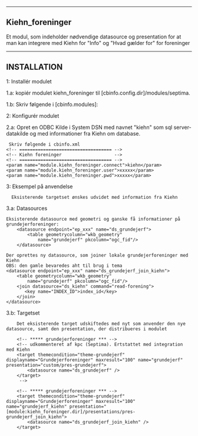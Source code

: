 --------------------
Kiehn_foreninger
--------------------

Et modul, som indeholder nødvendige datasource og presentation for at man kan integrere med Kiehn for "Info" og "Hvad gælder for" for foreninger

--------------------
INSTALLATION
--------------------

1:    Installér modulet

1.a:  kopiér modulet kiehn_foreninger til [cbinfo.config.dir]/modules/septima.

1.b:  Skriv følgende i [cbinfo.modules]:

<module name="kiehn_foreninger" dir="septima/kiehn_foreninger"/>

2:    Konfigurér modulet

2.a:  Opret en ODBC Kilde i System DSN med navnet "kiehn" som sql server-datakilde og med informationer fra Kiehn om database.

     Skriv følgende i cbinfo.xml
    <!-- =================================== -->
    <!-- Kiehn foreninger                    -->
    <!-- =================================== -->   
    <param name="module.kiehn_foreninger.connect">kiehn</param>
    <param name="module.kiehn_foreninger.user">xxxxx</param>
    <param name="module.kiehn_foreninger.pwd">xxxxx</param>

3:    Eksempel på anvendelse
      
	  Eksisterende targetset ønskes udvidet med information fra Kiehn
	  
3.a:  Datasources

	Eksisterende datasource med geometri og ganske få informationer på grundejerforeninger:
		<datasource endpoint="ep_xxx" name="ds_grundejerf">
			<table geometrycolumn="wkb_geometry"
				name="grundejerf" pkcolumn="ogc_fid"/>
		</datasource>
	
	Der oprettes ny datasource, som joiner lokale grundejerforeninger med Kiehn
	OBS: den gamle bevaredes aht til brug i tema
    <datasource endpoint="ep_xxx" name="ds_grundejerf_join_kiehn">
        <table geometrycolumn="wkb_geometry"
            name="grundejerf" pkcolumn="ogc_fid"/>
		<join datasource="ds_kiehn" command="read-forening">
		   <key name="INDEX_ID">index_id</key>
		</join> 
	</datasource>

3.b:  Targetset
		
		Det eksisterende target udskiftedes med nyt som anvender den nye datasource, samt den presentation, der distribueres i modulet
	
		<!-- ***** grundejerforeninger *** -->
		<!-- udkommenteret af kpc (Septima). Ertstattet med integration med Kiehn
		<target themecondition="theme-grundejerf" displayname="Grundejerforeninger" maxresult="100" name="grundejerf" presentation="custom/pres-grundejerf">
			<datasource name="ds_grundejerf" />
		</target>
		 -->
        
		<!-- ***** grundejerforeninger *** -->
		<target themecondition="theme-grundejerf" displayname="Grundejerforeninger" maxresult="100" name="grundejerf_kiehn" presentation="[module:kiehn_foreninger.dir]/presentations/pres-grundejerf_join_kiehn">
			<datasource name="ds_grundejerf_join_kiehn" />
		</target>
		

